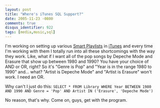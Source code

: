 ```yaml
---
layout: post
title: "Where's iTunes SQL Support?"
date: 2005-11-23 -0800
comments: true
disqus_identifier: 922
tags: [media,music,sql]
---
```

I'm working on setting up various [Smart
Playlists](http://www.apple.com/itunes/playlists/) in
[iTunes](http://www.apple.com/itunes/) and every time I'm working with
them I totally run into all these shortcomings with the way they work.
Like, what if I want all of the pop songs by Depeche Mode and Erasure
that show up between 1980 and 1990? You have your choice of AND or OR,
right? So it's "Genre is Pop" and "Year is in the range 1980 to 1990"
and... what? "Artist is Depeche Mode" and "Artist is Erasure" won't
work. I need an OR.

 Why can't I just do this:
`SELECT * FROM Library WHERE Year BETWEEN 1980 AND 1990 AND Genre = 'Pop' AND Artist IN ('Erasure', 'Depeche Mode')`

 No reason, that's why. Come on, guys, get with the program.
